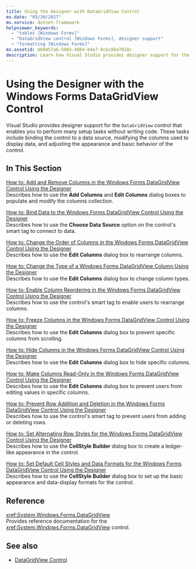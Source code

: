 ```yaml
---
title: Using the Designer with DataGridView Control
ms.date: "03/30/2017"
ms.service: dotnet-framework
helpviewer_keywords: 
  - "tables [Windows Forms]"
  - "DataGridView control [Windows Forms], designer support"
  - "formatting [Windows Forms]"
ms.assetid: b66057a6-5983-4864-b4e7-8cbc88a7010c
description: Learn how Visual Studio provides designer support for the DataGridView control that enables users to perform many setup tasks without writing code.
---
```

# Using the Designer with the Windows Forms DataGridView Control

Visual Studio provides designer support for the `DataGridView` control that enables you to perform many setup tasks without writing code. These tasks include binding the control to a data source, modifying the columns used to display data, and adjusting the appearance and basic behavior of the control.  
  
## In This Section  

[How to: Add and Remove Columns in the Windows Forms DataGridView Control Using the Designer](add-and-remove-columns-in-the-datagrid-using-the-designer.md)\
Describes how to use the **Add Columns** and **Edit Columns** dialog boxes to populate and modify the columns collection.  
  
[How to: Bind Data to the Windows Forms DataGridView Control Using the Designer](bind-data-to-the-datagrid-using-the-designer.md)\
Describes how to use the **Choose Data Source** option on the control's smart tag to connect to data.  
  
[How to: Change the Order of Columns in the Windows Forms DataGridView Control Using the Designer](change-the-order-of-columns-in-the-datagrid-using-the-designer.md)\
Describes how to use the **Edit Columns** dialog box to rearrange columns.  
  
[How to: Change the Type of a Windows Forms DataGridView Column Using the Designer](change-the-type-of-a-wf-datagridview-column-using-the-designer.md)\
Describes how to use the **Edit Columns** dialog box to change column types.  
  
[How to: Enable Column Reordering in the Windows Forms DataGridView Control Using the Designer](enable-column-reordering-in-the-datagrid-using-the-designer.md)\
Describes how to use the control's smart tag to enable users to rearrange columns.  
  
[How to: Freeze Columns in the Windows Forms DataGridView Control Using the Designer](freeze-columns-in-the-datagrid-using-the-designer.md)\
Describes how to use the **Edit Columns** dialog box to prevent specific columns from scrolling.  
  
[How to: Hide Columns in the Windows Forms DataGridView Control Using the Designer](hide-columns-in-the-datagrid-using-the-designer.md)\
Describes how to use the **Edit Columns** dialog box to hide specific columns.  
  
[How to: Make Columns Read-Only in the Windows Forms DataGridView Control Using the Designer](make-columns-read-only-in-the-datagrid-using-the-designer.md)\
Describes how to use the **Edit Columns** dialog box to prevent users from editing values in specific columns.  
  
[How to: Prevent Row Addition and Deletion in the Windows Forms DataGridView Control Using the Designer](prevent-row-addition-and-deletion-in-the-datagrid-using-the-designer.md)\
Describes how to use the control's smart tag to prevent users from adding or deleting rows.  
  
[How to: Set Alternating Row Styles for the Windows Forms DataGridView Control Using the Designer](set-alternating-row-styles-for-the-datagrid-using-the-designer.md)\
Describes how to use the **CellStyle Builder** dialog box to create a ledger-like appearance in the control.  
  
[How to: Set Default Cell Styles and Data Formats for the Windows Forms DataGridView Control Using the Designer](default-cell-styles-datagridview.md)\
Describes how to use the **CellStyle Builder** dialog box to set up the basic appearance and data-display formats for the control.  
  
## Reference  

<xref:System.Windows.Forms.DataGridView>  
Provides reference documentation for the <xref:System.Windows.Forms.DataGridView> control.  
  
## See also

- [DataGridView Control](datagridview-control-windows-forms.md)
